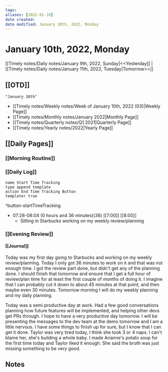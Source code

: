 ```yaml
---
tags:
aliases: [2022-01-10]
date created:
date modified: January 10th, 2022, Monday
---
```


# January 10th, 2022, Monday

[[Timely notes/Daily notes/January 9th, 2022, Sunday|<<Yesterday]] | [[Timely notes/Daily notes/January 11th, 2022, Tuesday|Tomorrow>>]]

## [[OTD]]

```query
"January 10th"
```
- [[Timely notes/Weekly notes/Week of January 10th, 2022 (03)|Weekly Page]]
- [[Timely notes/Monthly notes/January 2022|Monthly Page]]
- [[Timely notes/Quarterly notes/Q1 2021|Quarterly Page]]
- [[Timely notes/Yearly notes/2022|Yearly Page]]

## [[Daily Pages]]

### [[Morning Routine]]

### [[Daily Log]]

```button
name Start Time Tracking
type append template
action End Time Tracking Button
templater true
```
^button-startTimeTracking

- 07:28-08:04 (0 hours and 36 minutes)(36) [[7:00]] [[8:00]]
	- Sitting in Starbucks working on my weekly review/planning

### [[Evening Review]]

#### [[Journal]]

Today was my first day going to Starbucks and working on my weekly review/planning. Today I only got 36 minutes to work on it and that was not enough time. I got the review part done, but didn't get any of the planning done. I should finish that tomorrow and ensure that I get a full hour of review/plan time for at least the first couple of months of doing it. I imagine that I can probably cut it down to about 45 minutes at that point, and then maybe even 30 minutes. Tomorrow morning I will do my weekly planning and my daily planning. 

Today was a semi productive day at work. Had a few good conversations planning how future features will be implemented, and helping other devs get PRs through. I hope to have a very productive day tomorrow. I will be presenting the messages to the dev team at the demo tomorrow and I am a little nervous. I have some things to finish up for sure, but I know that I can get it done. Taylor was very tired today, I think she took 3 or 4 naps. I can't blame her, she's building a whole baby. I made Arianne's potato soup for the first time today and Taylor liked it enough. She said the broth was just missing something to be very good. 

## Notes

